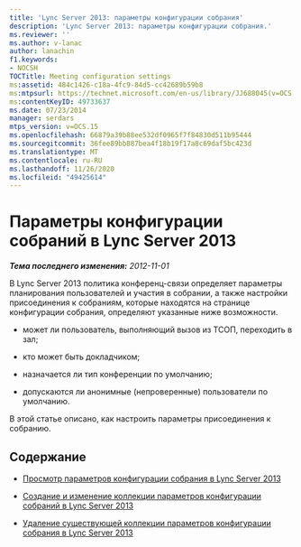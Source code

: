 ```yaml
---
title: 'Lync Server 2013: параметры конфигурации собрания'
description: 'Lync Server 2013: параметры конфигурации собрания.'
ms.reviewer: ''
ms.author: v-lanac
author: lanachin
f1.keywords:
- NOCSH
TOCTitle: Meeting configuration settings
ms:assetid: 484c1426-c18a-4fc9-84d5-cc42689b59b8
ms:mtpsurl: https://technet.microsoft.com/en-us/library/JJ688045(v=OCS.15)
ms:contentKeyID: 49733637
ms.date: 07/23/2014
manager: serdars
mtps_version: v=OCS.15
ms.openlocfilehash: 66879a39b88ee532df0965f7f84830d511b95444
ms.sourcegitcommit: 36fee89bb887bea4f18b19f17a8c69daf5bc423d
ms.translationtype: MT
ms.contentlocale: ru-RU
ms.lasthandoff: 11/26/2020
ms.locfileid: "49425614"
---
```

# <a name="meeting-configuration-settings-in-lync-server-2013"></a>Параметры конфигурации собраний в Lync Server 2013

<div data-xmlns="http://www.w3.org/1999/xhtml">

<div class="topic" data-xmlns="http://www.w3.org/1999/xhtml" data-msxsl="urn:schemas-microsoft-com:xslt" data-cs="https://msdn.microsoft.com/">

<div data-asp="https://msdn2.microsoft.com/asp">



</div>

<div id="mainSection">

<div id="mainBody">

<span> </span>

_**Тема последнего изменения:** 2012-11-01_

В Lync Server 2013 политика конференц-связи определяет параметры планирования пользователей и участия в собрании, а также настройки присоединения к собраниям, которые находятся на странице конфигурации собрания, определяют указанные ниже возможности.

  - может ли пользователь, выполняющий вызов из ТСОП, переходить в зал;

  - кто может быть докладчиком;

  - назначается ли тип конференции по умолчанию;

  - допускаются ли анонимные (непроверенные) пользователи по умолчанию.

В этой статье описано, как настроить параметры присоединения к собранию.

<div>

## <a name="in-this-section"></a>Содержание

  - [Просмотр параметров конфигурации собрания в Lync Server 2013](lync-server-2013-view-meeting-configuration-settings.md)

  - [Создание и изменение коллекции параметров конфигурации собраний в Lync Server 2013](lync-server-2013-create-or-modify-a-collection-of-meeting-configuration-settings.md)

  - [Удаление существующей коллекции параметров конфигурации собрания в Lync Server 2013](lync-server-2013-delete-an-existing-collection-of-meeting-configuration-settings.md)

</div>

</div>

<span> </span>

</div>

</div>

</div>

